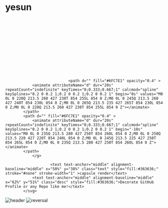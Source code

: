 # yesun
 <svg xmlns="http://www.w3.org/2000/svg" xmlns:xlink="http://www.w3.org/1999/xlink" style="z-index:1;position:relative" width="854" height="300" viewBox="0 0 854 300">
                <style>
                            .text {
						font-size: 90px;
						font-weight: 700;
						font-family: -apple-system,BlinkMacSystemFont,Segoe UI,Helvetica,Arial,sans-serif,Apple Color Emoji,Segoe UI Emoji;
					}
					.desc {
						font-size: 20px;
						font-weight: 500;
						font-family: -apple-system,BlinkMacSystemFont,Segoe UI,Helvetica,Arial,sans-serif,Apple Color Emoji,Segoe UI Emoji;
					}
                            .text, .desc {
							animation: fadeIn 1.2s ease-in-out forwards;
						}@keyframes fadeIn {
						  from {
							opacity: 0;
						  }
						  to {
							opacity: 1;
						  }
						};
                        </style>
                <g transform="translate(427, 150) scale(1, 1) translate(-427, -150)">
                    
                                
                                <path d="" fill="#6FC7E1" opacity="0.4" >
                <animate attributeName="d" dur="20s" repeatCount="indefinite" keyTimes="0;0.333;0.667;1" calcmod="spline" keySplines="0.2 0 0.2 1;0.2 0 0.2 1;0.2 0 0.2 1" begin="0s" values="M0 0L 0 220Q 213.5 260 427 230T 854 255L 854 0 Z;M0 0L 0 245Q 213.5 260 427 240T 854 230L 854 0 Z;M0 0L 0 265Q 213.5 235 427 265T 854 230L 854 0 Z;M0 0L 0 220Q 213.5 260 427 230T 854 255L 854 0 Z"></animate>
            </path>
            <path d="" fill="#6FC7E1" opacity="0.4" >
                <animate attributeName="d" dur="20s" repeatCount="indefinite" keyTimes="0;0.333;0.667;1" calcmod="spline" keySplines="0.2 0 0.2 1;0.2 0 0.2 1;0.2 0 0.2 1" begin="-10s" values="M0 0L 0 235Q 213.5 280 427 250T 854 260L 854 0 Z;M0 0L 0 250Q 213.5 220 427 220T 854 240L 854 0 Z;M0 0L 0 245Q 213.5 225 427 250T 854 265L 854 0 Z;M0 0L 0 235Q 213.5 280 427 250T 854 260L 854 0 Z"></animate>
            </path>
                </g>
                
                        <text text-anchor="middle" alignment-baseline="middle" x="50%" y="38%" class="text" style="fill:#363636;" stroke="#none" stroke-width="1" >capsule render</text>
                <text text-anchor="middle" alignment-baseline="middle" x="62%" y="51%" class="desc" style="fill:#363636;">Decorate GitHub Profile or any Repo like me!</text> 
            </svg>
![header](https://capsule-render.vercel.app/api?color=gradient&customColorList=0,2,2,5,30&text=Hello%World!)
![reversal](https://capsule-render.vercel.app/api?type=rect&text=RECT&fontAlign=30&fontSize=30&desc=Use%20theme&descAlign=60&descAlignY=50&theme=radical)
